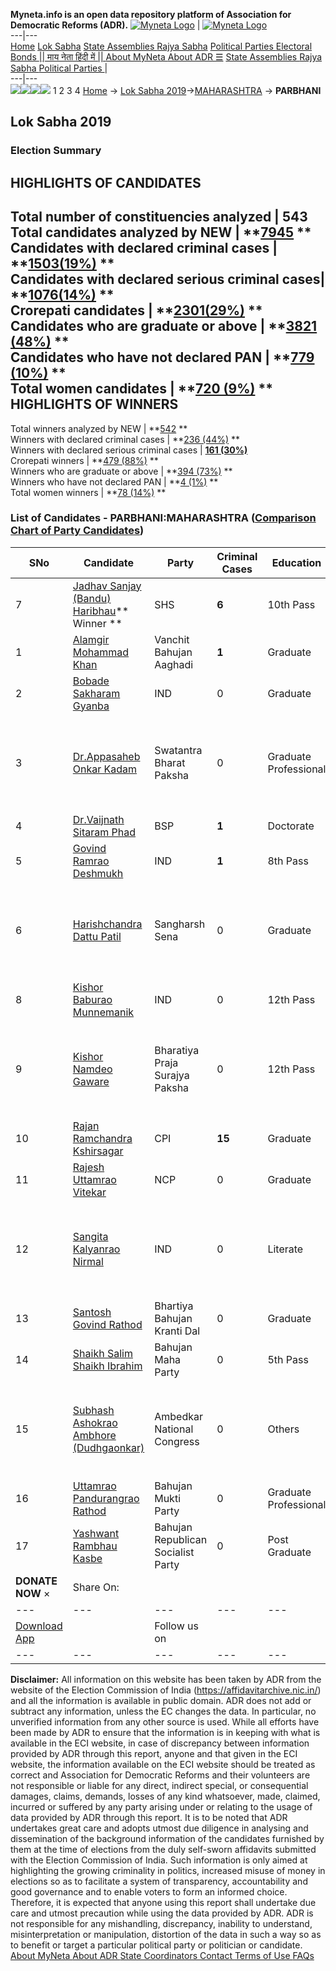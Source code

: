 **Myneta.info is an open data repository platform of Association for Democratic Reforms (ADR).**
[![Myneta Logo](https://www.myneta.info/lib/img/myneta-logo.png)](https://www.myneta.info/) | [![Myneta Logo](https://www.myneta.info/lib/img/adr-logo.png)](https://adrindia.org)  
---|---  
[Home](https://www.myneta.info/) [Lok Sabha](https://www.myneta.info/#ls "Lok Sabha") [ State Assemblies ](https://www.myneta.info/#sa "State Assemblies") [Rajya Sabha](https://www.myneta.info/#rs "Rajya Sabha") [Political Parties ](https://www.myneta.info/party "Political Parties") [ Electoral Bonds ](https://www.myneta.info/electoral_bonds "Electoral Bonds") [ || माय नेता हिंदी में || ](https://translate.google.co.in/translate?prev=hp&hl=en&js=y&u=www.myneta.info&sl=en&tl=hi&history_state0=) [ About MyNeta ](https://adrindia.org/content/about-myneta) [ About ADR ](https://adrindia.org/about-adr/who-we-are) [☰](javascript:void\(0\))
[ State Assemblies ](https://www.myneta.info/#sa "State Assemblies") [ Rajya Sabha ](https://www.myneta.info/#rs "Rajya Sabha") [ Political Parties ](https://www.myneta.info/party "Political Parties")
|   
---|---  
![](https://www.myneta.info/lib/img/banner/banner-1.png)![](https://www.myneta.info/lib/img/banner/banner-2.png)![](https://www.myneta.info/lib/img/banner/banner-3.png)![](https://www.myneta.info/lib/img/banner/banner-4.png)
1  2  3  4 
[Home](https://www.myneta.info/) → [Lok Sabha 2019](https://www.myneta.info/LokSabha2019/)→[MAHARASHTRA](https://www.myneta.info/LokSabha2019/index.php?action=show_constituencies&state_id=46) → **PARBHANI**
### 
## Lok Sabha 2019
###  Election Summary 
HIGHLIGHTS OF CANDIDATES  
---  
Total number of constituencies analyzed |  543   
Total candidates analyzed by NEW | **[7945](https://www.myneta.info/LokSabha2019/index.php?action=summary&subAction=candidates_analyzed&sort=candidate#summary) **  
Candidates with declared criminal cases | **[1503(19%)](https://www.myneta.info/LokSabha2019/index.php?action=summary&subAction=crime&sort=candidate#summary) **  
Candidates with declared serious criminal cases| **[1076(14%)](https://www.myneta.info/LokSabha2019/index.php?action=summary&subAction=serious_crime&sort=candidate#summary) **  
Crorepati candidates | **[2301(29%)](https://www.myneta.info/LokSabha2019/index.php?action=summary&subAction=crorepati&sort=candidate#summary) **  
Candidates who are graduate or above | **[3821 (48%)](https://www.myneta.info/LokSabha2019/index.php?action=summary&subAction=education&sort=candidate#summary) **  
Candidates who have not declared PAN | **[779 (10%)](https://www.myneta.info/LokSabha2019/index.php?action=summary&subAction=without_pan&sort=candidate#summary) **  
Total women candidates | **[720 (9%)](https://www.myneta.info/LokSabha2019/index.php?action=summary&subAction=women_candidate&sort=candidate#summary) **  
HIGHLIGHTS OF WINNERS  
---  
Total winners analyzed by NEW | **[542](https://www.myneta.info/LokSabha2019/index.php?action=summary&subAction=winner_analyzed&sort=candidate#summary) **  
Winners with declared criminal cases | **[236 (44%)](https://www.myneta.info/LokSabha2019/index.php?action=summary&subAction=winner_crime&sort=candidate#summary) **  
Winners with declared serious criminal cases | **[161 (30%)](https://www.myneta.info/LokSabha2019/index.php?action=summary&subAction=winner_serious_crime&sort=candidate#summary)**  
Crorepati winners | **[479 (88%)](https://www.myneta.info/LokSabha2019/index.php?action=summary&subAction=winner_crorepati&sort=candidate#summary) **  
Winners who are graduate or above | **[394 (73%)](https://www.myneta.info/LokSabha2019/index.php?action=summary&subAction=winner_education&sort=candidate#summary) **  
Winners who have not declared PAN | **[4 (1%)](https://www.myneta.info/LokSabha2019/index.php?action=summary&subAction=winner_without_pan&sort=candidate#summary) **  
Total women winners | **[78 (14%)](https://www.myneta.info/LokSabha2019/index.php?action=summary&subAction=winner_women&sort=candidate#summary) **  
### List of Candidates - PARBHANI:MAHARASHTRA ([Comparison Chart of Party Candidates](https://www.myneta.info/LokSabha2019/comparisonchart.php?constituency_id=696))
SNo | Candidate| Party| Criminal Cases| Education| Age| Total Assets| Liabilities  
---|---|---|---|---|---|---|---  
7  | [Jadhav Sanjay (Bandu) Haribhau](https://www.myneta.info/LokSabha2019/candidate.php?candidate_id=6586)** Winner ** | SHS | **6** | 10th Pass| 52 | Rs 4,10,40,011 ~ 4 Crore+ | Rs 45,19,583 ~ 45 Lacs+  
1  | [Alamgir Mohammad Khan](https://www.myneta.info/LokSabha2019/candidate.php?candidate_id=5483) | Vanchit Bahujan Aaghadi | **1** | Graduate| 38 | Rs 1,94,10,000 ~ 1 Crore+ | Rs 0 ~   
2  | [Bobade Sakharam Gyanba](https://www.myneta.info/LokSabha2019/candidate.php?candidate_id=6587) | IND | 0 | Graduate| 43 | Rs 10,97,350 ~ 10 Lacs+ | Rs 0 ~   
3  | [Dr.Appasaheb Onkar Kadam](https://www.myneta.info/LokSabha2019/candidate.php?candidate_id=6592) | Swatantra Bharat Paksha | 0 | Graduate Professional| 54 | ![](https://myneta.info/image_v2.php?myneta_folder=LokSabha2019&candidate_id=6592&col=ta) | ![](https://myneta.info/image_v2.php?myneta_folder=LokSabha2019&candidate_id=6592&col=lia)  
4  | [Dr.Vaijnath Sitaram Phad](https://www.myneta.info/LokSabha2019/candidate.php?candidate_id=8605) | BSP | **1** | Doctorate| 62 | Rs 12,81,00,000 ~ 12 Crore+ | Rs 30,27,384 ~ 30 Lacs+  
5  | [Govind Ramrao Deshmukh](https://www.myneta.info/LokSabha2019/candidate.php?candidate_id=4975) | IND | **1** | 8th Pass| 37 | Rs 12,43,347 ~ 12 Lacs+ | Rs 0 ~   
6  | [Harishchandra Dattu Patil](https://www.myneta.info/LokSabha2019/candidate.php?candidate_id=6585) | Sangharsh Sena | 0 | Graduate| 59 | ![](https://myneta.info/image_v2.php?myneta_folder=LokSabha2019&candidate_id=6585&col=ta) | ![](https://myneta.info/image_v2.php?myneta_folder=LokSabha2019&candidate_id=6585&col=lia)  
8  | [Kishor Baburao Munnemanik](https://www.myneta.info/LokSabha2019/candidate.php?candidate_id=8609) | IND | 0 | 12th Pass| 35 | Rs 2,21,100 ~ 2 Lacs+ | Rs 2,20,000 ~ 2 Lacs+  
9  | [Kishor Namdeo Gaware](https://www.myneta.info/LokSabha2019/candidate.php?candidate_id=8607) | Bharatiya Praja Surajya Paksha | 0 | 12th Pass| 27 | ![](https://myneta.info/image_v2.php?myneta_folder=LokSabha2019&candidate_id=8607&col=ta) | ![](https://myneta.info/image_v2.php?myneta_folder=LokSabha2019&candidate_id=8607&col=lia)  
10  | [Rajan Ramchandra Kshirsagar](https://www.myneta.info/LokSabha2019/candidate.php?candidate_id=6589) | CPI | **15** | Graduate| 52 | Rs 58,54,206 ~ 58 Lacs+ | Rs 9,90,000 ~ 9 Lacs+  
11  | [Rajesh Uttamrao Vitekar](https://www.myneta.info/LokSabha2019/candidate.php?candidate_id=6591) | NCP | 0 | Graduate| 39 | Rs 5,26,28,119 ~ 5 Crore+ | Rs 46,78,811 ~ 46 Lacs+  
12  | [Sangita Kalyanrao Nirmal](https://www.myneta.info/LokSabha2019/candidate.php?candidate_id=5484) | IND | 0 | Literate| 42 | ![](https://myneta.info/image_v2.php?myneta_folder=LokSabha2019&candidate_id=5484&col=ta) | ![](https://myneta.info/image_v2.php?myneta_folder=LokSabha2019&candidate_id=5484&col=lia)  
13  | [Santosh Govind Rathod](https://www.myneta.info/LokSabha2019/candidate.php?candidate_id=6588) | Bhartiya Bahujan Kranti Dal | 0 | Graduate| 35 | Rs 16,07,000 ~ 16 Lacs+ | Rs 50,000 ~ 50 Thou+  
14  | [Shaikh Salim Shaikh Ibrahim](https://www.myneta.info/LokSabha2019/candidate.php?candidate_id=5482) | Bahujan Maha Party | 0 | 5th Pass| 45 | Rs 50,000 ~ 50 Thou+ | Rs 0 ~   
15  | [Subhash Ashokrao Ambhore (Dudhgaonkar)](https://www.myneta.info/LokSabha2019/candidate.php?candidate_id=8608) | Ambedkar National Congress | 0 | Others| 31 | ![](https://myneta.info/image_v2.php?myneta_folder=LokSabha2019&candidate_id=8608&col=ta) | ![](https://myneta.info/image_v2.php?myneta_folder=LokSabha2019&candidate_id=8608&col=lia)  
16  | [Uttamrao Pandurangrao Rathod](https://www.myneta.info/LokSabha2019/candidate.php?candidate_id=8606) | Bahujan Mukti Party | 0 | Graduate Professional| 66 | Rs 95,88,650 ~ 95 Lacs+ | Rs 0 ~   
17  | [Yashwant Rambhau Kasbe](https://www.myneta.info/LokSabha2019/candidate.php?candidate_id=6590) | Bahujan Republican Socialist Party | 0 | Post Graduate| 51 | Rs 14,05,000 ~ 14 Lacs+ | Rs 3,00,000 ~ 3 Lacs+  
|  **DONATE NOW** × |  Share On:  | [](https://api.whatsapp.com/send?text=https%3A%2F%2Fmyneta.info%2Fpunjab2022%2Findex.php%3Faction%3Dshow_constituencies%26state_id%3D19) | [](https://www.facebook.com/sharer/sharer.php?u=https%3A%2F%2Fmyneta.info%2Fpunjab2022%2Findex.php%3Faction%3Dshow_constituencies%26state_id%3D19) | [](https://twitter.com/share?url=https%3A%2F%2Fmyneta.info%2Fpunjab2022%2Findex.php%3Faction%3Dshow_constituencies%26state_id%3D19)  
---|---|---|---|---  
| [ Download App ](https://play.google.com/store/apps/details?id=com.webrosoft.myneta1&pcampaignid=pcampaignidMKT-Other-global-all-co-prtnr-py-PartBadge-Mar2515-1) | [](https://play.google.com/store/apps/details?id=com.webrosoft.myneta1&pcampaignid=pcampaignidMKT-Other-global-all-co-prtnr-py-PartBadge-Mar2515-1) |  Follow us on  | [](https://www.facebook.com/adrindia.org/) | [](https://twitter.com/adrspeaks) | [](https://groups.google.com/g/national-election-watch?hl=en&pli=1) | [](https://www.instagram.com/adrspeaks/) | [](https://www.youtube.com/user/adrspeaks) | [](https://sharechat.com/profile/adrspeaks)  
---|---|---|---|---|---|---|---|---  
**Disclaimer:** All information on this website has been taken by ADR from the website of the Election Commission of India (https://affidavitarchive.nic.in/) and all the information is available in public domain. ADR does not add or subtract any information, unless the EC changes the data. In particular, no unverified information from any other source is used. While all efforts have been made by ADR to ensure that the information is in keeping with what is available in the ECI website, in case of discrepancy between information provided by ADR through this report, anyone and that given in the ECI website, the information available on the ECI website should be treated as correct and Association for Democratic Reforms and their volunteers are not responsible or liable for any direct, indirect special, or consequential damages, claims, demands, losses of any kind whatsoever, made, claimed, incurred or suffered by any party arising under or relating to the usage of data provided by ADR through this report. It is to be noted that ADR undertakes great care and adopts utmost due diligence in analysing and dissemination of the background information of the candidates furnished by them at the time of elections from the duly self-sworn affidavits submitted with the Election Commission of India. Such information is only aimed at highlighting the growing criminality in politics, increased misuse of money in elections so as to facilitate a system of transparency, accountability and good governance and to enable voters to form an informed choice. Therefore, it is expected that anyone using this report shall undertake due care and utmost precaution while using the data provided by ADR. ADR is not responsible for any mishandling, discrepancy, inability to understand, misinterpretation or manipulation, distortion of the data in such a way so as to benefit or target a particular political party or politician or candidate. 
[ About MyNeta ](https://adrindia.org/content/about-myneta) [ About ADR ](https://adrindia.org/about-adr/who-we-are) [ State Coordinators ](https://adrindia.org/about-adr/state-coordinators) [ Contact ](https://adrindia.org/contact-us) [ Terms of Use ](https://adrindia.org/content/adr-terms-use) [ FAQs ](https://adrindia.org/content/faqs)
